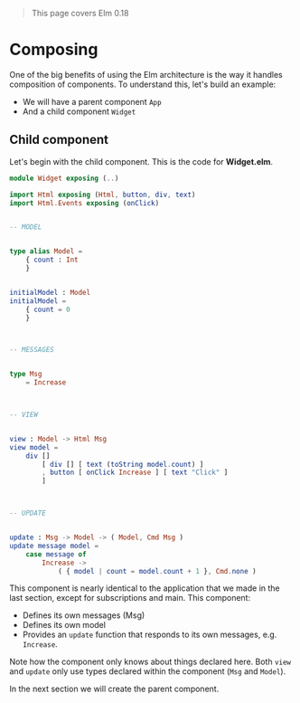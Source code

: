 > This page covers Elm 0.18

# Composing

One of the big benefits of using the Elm architecture is the way it handles composition of components. To understand this, let's build an example:

- We will have a parent component `App`
- And a child component `Widget`

## Child component

Let's begin with the child component. This is the code for __Widget.elm__.

```elm
module Widget exposing (..)

import Html exposing (Html, button, div, text)
import Html.Events exposing (onClick)


-- MODEL


type alias Model =
    { count : Int
    }


initialModel : Model
initialModel =
    { count = 0
    }



-- MESSAGES


type Msg
    = Increase



-- VIEW


view : Model -> Html Msg
view model =
    div []
        [ div [] [ text (toString model.count) ]
        , button [ onClick Increase ] [ text "Click" ]
        ]



-- UPDATE


update : Msg -> Model -> ( Model, Cmd Msg )
update message model =
    case message of
        Increase ->
            ( { model | count = model.count + 1 }, Cmd.none )
```

This component is nearly identical to the application that we made in the last section, except for subscriptions and main. This component:

- Defines its own messages (Msg)
- Defines its own model
- Provides an `update` function that responds to its own messages, e.g. `Increase`.

Note how the component only knows about things declared here. Both `view` and `update` only use types declared within the component (`Msg` and `Model`).

In the next section we will create the parent component.
